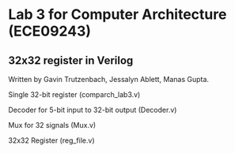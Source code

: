 # Lab 3 for Computer Architecture (ECE09243)
<h2>32x32 register in Verilog</h2> 

Written by Gavin Trutzenbach, Jessalyn Ablett, Manas Gupta.

Single 32-bit register (comparch_lab3.v)

Decoder for 5-bit input to 32-bit output (Decoder.v)

Mux for 32 signals (Mux.v)

32x32 Register (reg_file.v)
